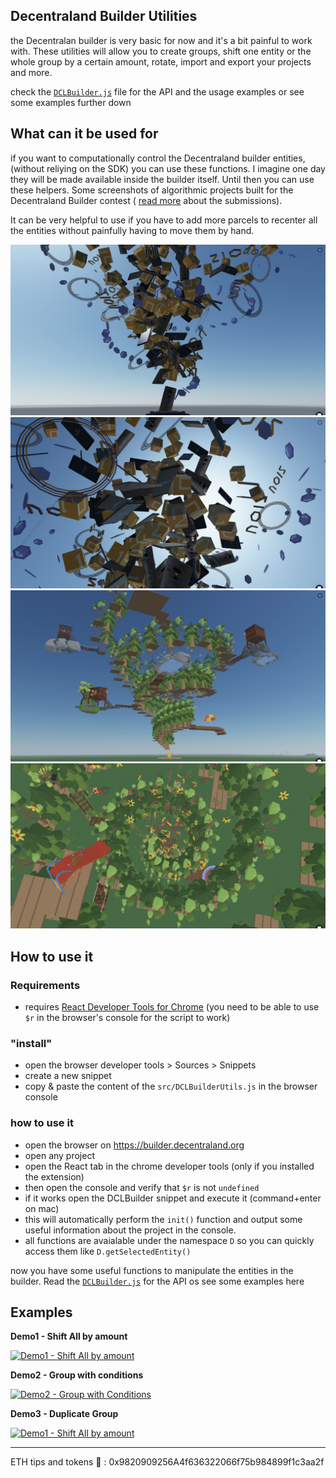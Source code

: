 ## Decentraland Builder Utilities

the Decentralan builder is very basic for now and it's a bit painful to work with. These utilities will allow you to create groups, shift one entity or the whole group by a certain amount, rotate, import and export your projects and more.

check the [`DCLBuilder.js`](src/DCLBuilderUtils.js) file
for the API and the usage examples
or see some examples further down 

## What can it be used for
if you want to computationally control the Decentraland builder entities, (without reliying on the SDK) you can use these functions. I imagine one day they will be made available inside the builder itself. Until then you can use these helpers.
Some screenshots of algorithmic projects built for the Decentraland Builder contest ( [read more](decentraland_competition_projects/SpiralExplosion/README.md) about the submissions).

It can be very helpful to use if you have to add more parcels to recenter all the entities without painfully having to move them by hand.

![Explosion_Exodus](decentraland_competition_projects/SpiralExplosion/builderProjects/Explosion_001_Exodus1/screenshots/Explosion_Exodus1_screenshot_07.jpg)
![Explosion_Exodus](decentraland_competition_projects/SpiralExplosion/builderProjects/Explosion_001_Exodus1/screenshots/Explosion_Exodus1_screenshot_08.jpg)
![Forest in the sky](decentraland_competition_projects/SpiralExplosion/builderProjects/Explosion_002_Forest_in_the_sky/screenshots/ForestInTheSky_09.jpg)
![Forest in the sky](decentraland_competition_projects/SpiralExplosion/builderProjects/Explosion_002_Forest_in_the_sky/screenshots/ForestInTheSky_14.jpg)


## How to use it

### Requirements
- requires [React Developer Tools for Chrome](https://chrome.google.com/webstore/detail/react-developer-tools/fmkadmapgofadopljbjfkapdkoienihi?hl=en)
(you need to be able to use `$r` in the browser's console for the script to work)

### "install"

- open the browser developer tools > Sources > Snippets
- create a new snippet
- copy & paste the content of the `src/DCLBuilderUtils.js` in the browser console

### how to use it
- open the browser on https://builder.decentraland.org
- open any project
- open the React tab in the chrome developer tools (only if you installed the extension)
- then open the console and verify that `$r` is not `undefined`
- if it works open the DCLBuilder snippet and execute it (command+enter on mac)
- this will automatically perform the `init()` function and output some useful information about the project in the console.
- all functions are avaialable under the namespace `D` so you can quickly access them like `D.getSelectedEntity()`


now you have some useful functions to manipulate the entities in the builder.
Read the [`DCLBuilder.js`](src/DCLBuilderUtils.js) for the API os see some examples here

## Examples
<!-- format for youtube videos with display img
[![Alt text](link to image)](https://youtu.be/uSMqO6b8Z3I) 
link to the image: 
http://img.youtube.com/vi/{video-id}/0.jpg
-->

**Demo1 - Shift All by amount**
 
[![Demo1 - Shift All by amount](https://img.youtube.com/vi/uSMqO6b8Z3I/0.jpg)](https://youtu.be/uSMqO6b8Z3I)


**Demo2 - Group with conditions**

[![Demo2 - Group with Conditions](https://img.youtube.com/vi/Y8SzO1L2oIA/0.jpg)](https://youtu.be/Y8SzO1L2oIA)

**Demo3 - Duplicate Group**

[![Demo1 - Shift All by amount](https://img.youtube.com/vi/FZqdbhxHjS8/0.jpg)](https://youtu.be/FZqdbhxHjS8)

----

ETH tips and tokens :pray: : 0x9820909256A4f636322066f75b984899f1c3aa2f
